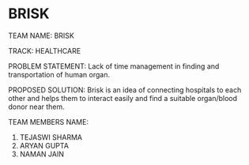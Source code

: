 # BRISK
TEAM NAME: BRISK

TRACK: HEALTHCARE

PROBLEM STATEMENT: Lack of time management in finding and transportation of human organ.

PROPOSED SOLUTION: Brisk is an idea of connecting hospitals to each other and helps them to interact easily and find a suitable organ/blood donor near them.

TEAM MEMBERS NAME:

1. TEJASWI SHARMA
2. ARYAN GUPTA
3. NAMAN JAIN
